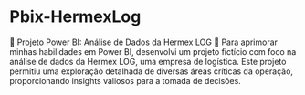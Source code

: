 # Pbix-HermexLog
🚀 Projeto Power BI: Análise de Dados da Hermex LOG 🚀  Para aprimorar minhas habilidades em Power BI, desenvolvi um projeto fictício com foco na análise de dados da Hermex LOG, uma empresa de logística. Este projeto permitiu uma exploração detalhada de diversas áreas críticas da operação, proporcionando insights valiosos para a tomada de decisões.

